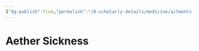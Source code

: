 ```yaml
---
{"dg-publish":true,"permalink":"/8-scholarly-details/medicine/ailments-and-injuries/aether-sickness/","noteIcon":""}
---
```


# Aether Sickness

